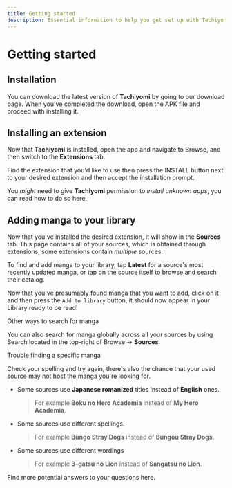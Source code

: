 ```yaml
---
title: Getting started
description: Essential information to help you get set up with Tachiyomi.
---
```


# Getting started

## Installation

You can download the latest version of **Tachiyomi** by going to our download page.
When you've completed the download, open the APK file and proceed with installing it.

## Installing an extension

Now that **Tachiyomi** is installed, open the app and navigate to Browse, and then switch to the **Extensions** tab.

Find the extension that you'd like to use then press the INSTALL button next to your desired extension and then accept the installation prompt.

You _might_ need to give **Tachiyomi** permission to _install unknown apps_, you can read how to do so here.

## Adding manga to your library

Now that you've installed the desired extension, it will show in the **Sources** tab.
This page contains all of your sources, which is obtained through extensions, some extensions contain _multiple_ sources.

To find and add manga to your library, tap **Latest** for a source's most recently updated manga, or tap on the source itself to browse and search their catalog.

Now that you've presumably found manga that you want to add, click on it and then press the `Add to library` button, it should now appear in your Library ready to be read!

Other ways to search for manga

You can also search for manga globally across all your sources by using Search located in the top-right of Browse → **Sources**.

Trouble finding a specific manga

Check your spelling and try again, there's also the chance that your used source may not host the manga you're looking for.

*   Some sources use **Japanese romanized** titles instead of **English** ones.

    > For example **Boku no Hero Academia** instead of **My Hero Academia**.
*   Some sources use different spellings.

    > For example **Bungo Stray Dogs** instead of **Bungou Stray Dogs**.
*   Some sources use different wordings

    > For example **3-gatsu no Lion** instead of **Sangatsu no Lion**.

Find more potential answers to your questions here.
